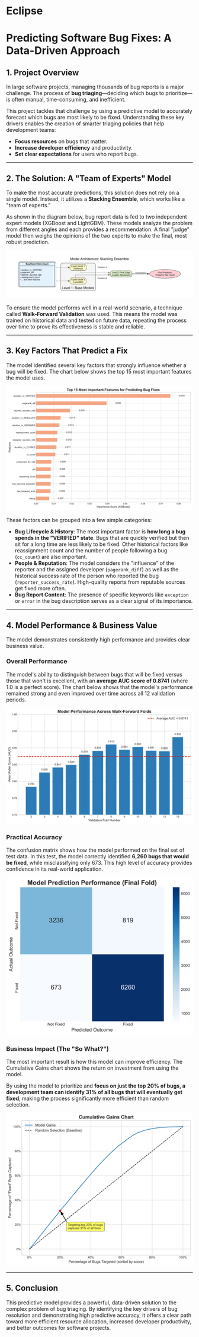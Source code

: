 # Eclipse
# Predicting Software Bug Fixes: A Data-Driven Approach

## 1. Project Overview

In large software projects, managing thousands of bug reports is a major challenge. The process of **bug triaging**—deciding which bugs to prioritize—is often manual, time-consuming, and inefficient.

This project tackles that challenge by using a predictive model to accurately forecast which bugs are most likely to be fixed. Understanding these key drivers enables the creation of smarter triaging policies that help development teams:

* **Focus resources** on bugs that matter.
* **Increase developer efficiency** and productivity.
* **Set clear expectations** for users who report bugs.

---

## 2. The Solution: A "Team of Experts" Model

To make the most accurate predictions, this solution does not rely on a single model. Instead, it utilizes a **Stacking Ensemble**, which works like a "team of experts."

As shown in the diagram below, bug report data is fed to two independent expert models (XGBoost and LightGBM). These models analyze the problem from different angles and each provides a recommendation. A final "judge" model then weighs the opinions of the two experts to make the final, most robust prediction.

![Model Architecture](output/model_architecture.svg)

To ensure the model performs well in a real-world scenario, a technique called **Walk-Forward Validation** was used. This means the model was trained on historical data and tested on future data, repeating the process over time to prove its effectiveness is stable and reliable.

---

## 3. Key Factors That Predict a Fix

The model identified several key factors that strongly influence whether a bug will be fixed. The chart below shows the top 15 most important features the model uses.

![Feature Importance](output/feature_importance.svg)

These factors can be grouped into a few simple categories:

* **Bug Lifecycle & History**: The most important factor is **how long a bug spends in the "VERIFIED" state**. Bugs that are quickly verified but then sit for a long time are less likely to be fixed. Other historical factors like reassignment count and the number of people following a bug (`cc_count`) are also important.
* **People & Reputation**: The model considers the "influence" of the reporter and the assigned developer (`pagerank_diff`) as well as the historical success rate of the person who reported the bug (`reporter_success_rate`). High-quality reports from reputable sources get fixed more often.
* **Bug Report Content**: The presence of specific keywords like `exception` or `error` in the bug description serves as a clear signal of its importance.

---

## 4. Model Performance & Business Value

The model demonstrates consistently high performance and provides clear business value.

### Overall Performance

The model's ability to distinguish between bugs that will be fixed versus those that won't is excellent, with an **average AUC score of 0.8741** (where 1.0 is a perfect score). The chart below shows that the model's performance remained strong and even improved over time across all 12 validation periods.

![Fold AUC Performance](output/fold_auc_performance.svg)

### Practical Accuracy

The confusion matrix shows how the model performed on the final set of test data. In this test, the model correctly identified **6,260 bugs that would be fixed**, while misclassifying only 673. This high level of accuracy provides confidence in its real-world application.

![Confusion Matrix](output/confusion_matrix.svg)

### Business Impact (The "So What?")

The most important result is how this model can improve efficiency. The Cumulative Gains chart shows the return on investment from using the model.

By using the model to prioritize and **focus on just the top 20% of bugs, a development team can identify 31% of all bugs that will eventually get fixed**, making the process significantly more efficient than random selection.

![Lift Chart](output/lift_chart.svg)

---
## 5. Conclusion

This predictive model provides a powerful, data-driven solution to the complex problem of bug triaging. By identifying the key drivers of bug resolution and demonstrating high predictive accuracy, it offers a clear path toward more efficient resource allocation, increased developer productivity, and better outcomes for software projects.

